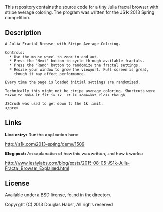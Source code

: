 This repository contains the source code for a tiny Julia fractal
browser with stripe average coloring.  The program was written for the
JS1k 2013 Spring competition.

## Description

```
A Julia Fractal Browser with Stripe Average Coloring.

Controls:
  * Use the mouse wheel to zoom in and out.
  * Press the "Next" button to cycle through available fractals.
  * Press the "Rand" button to randomize the fractal settings.
  * Resize your window to grow the viewport. Full screen is great,
    though it may effect performance.

Every time the page is loaded initial settings are randomized.

Technically this might not be stripe average coloring. Shortcuts were
taken to make it fit in 1k. It is somewhat close though.

JSCrush was used to get down to the 1k limit.
</pre>
```


## Links

**Live entry:**  Run the application here:

http://js1k.com/2013-spring/demo/1509

**Blog post:**  An explanation of how this was written, and how it works:

http://www.leshylabs.com/blog/posts/2015-08-05-JS1k-Julia-Fractal_Browser_Explained.html

## License

Available under a BSD license, found in the directory.

Copyright (C) 2013 Douglas Haber, All rights reserved
